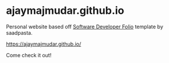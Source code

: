 # ajaymajmudar.github.io

Personal website based off [Software Developer Folio](https://github.com/saadpasta/developerFolio) template by saadpasta.

https://ajaymajmudar.github.io/

Come check it out!